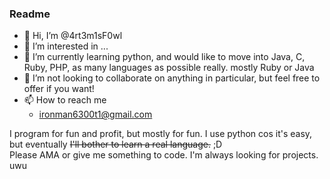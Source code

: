 ### Readme

- 👋 Hi, I’m @4rt3m1sF0wl
- 👀 I’m interested in ...
- 🌱 I’m currently learning python, and would like to move into Java, C, Ruby, PHP, as many languages as possible really. mostly Ruby or Java
- 💞️ I’m not looking to collaborate on anything in particular, but feel free to offer if you want!
- 📫 How to reach me
    * ironman6300t1@gmail.com 

I program for fun and profit, but mostly for fun. I use python cos it's easy, but eventually ~~I'll bother to learn a real language.~~ ;D   
Please AMA or give me something to code. I'm always looking for projects.  
uwu
<!---
4rt3m1sF0wl/4rt3m1sF0wl is a ✨ special ✨ repository because its `README.md` (this file) appears on your GitHub profile.
You can click the Preview link to take a look at your changes.
--->
